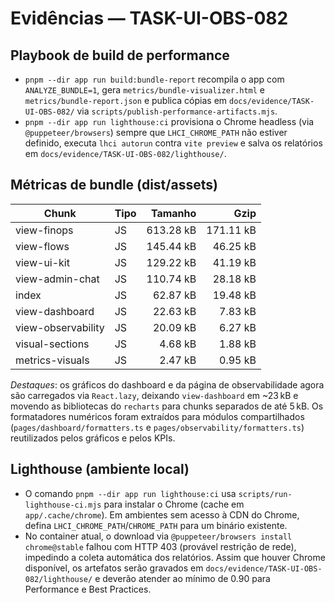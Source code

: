 # Evidências — TASK-UI-OBS-082

## Playbook de build de performance
- `pnpm --dir app run build:bundle-report` recompila o app com `ANALYZE_BUNDLE=1`, gera `metrics/bundle-visualizer.html` e `metrics/bundle-report.json` e publica cópias em `docs/evidence/TASK-UI-OBS-082/` via `scripts/publish-performance-artifacts.mjs`.
- `pnpm --dir app run lighthouse:ci` provisiona o Chrome headless (via `@puppeteer/browsers`) sempre que `LHCI_CHROME_PATH` não estiver definido, executa `lhci autorun` contra `vite preview` e salva os relatórios em `docs/evidence/TASK-UI-OBS-082/lighthouse/`.

## Métricas de bundle (dist/assets)
| Chunk | Tipo | Tamanho | Gzip |
| --- | --- | ---: | ---: |
| view-finops | JS | 613.28 kB | 171.11 kB |
| view-flows | JS | 145.44 kB | 46.25 kB |
| view-ui-kit | JS | 129.22 kB | 41.19 kB |
| view-admin-chat | JS | 110.74 kB | 28.18 kB |
| index | JS | 62.87 kB | 19.48 kB |
| view-dashboard | JS | 22.63 kB | 7.83 kB |
| view-observability | JS | 20.09 kB | 6.27 kB |
| visual-sections | JS | 4.68 kB | 1.88 kB |
| metrics-visuals | JS | 2.47 kB | 0.95 kB |

_Destaques_: os gráficos do dashboard e da página de observabilidade agora são carregados via `React.lazy`, deixando `view-dashboard` em ~23 kB e movendo as bibliotecas do `recharts` para chunks separados de até 5 kB. Os formatadores numéricos foram extraídos para módulos compartilhados (`pages/dashboard/formatters.ts` e `pages/observability/formatters.ts`) reutilizados pelos gráficos e pelos KPIs.

## Lighthouse (ambiente local)
- O comando `pnpm --dir app run lighthouse:ci` usa `scripts/run-lighthouse-ci.mjs` para instalar o Chrome (cache em `app/.cache/chrome`). Em ambientes sem acesso à CDN do Chrome, defina `LHCI_CHROME_PATH`/`CHROME_PATH` para um binário existente.
- No container atual, o download via `@puppeteer/browsers install chrome@stable` falhou com HTTP 403 (provável restrição de rede), impedindo a coleta automática dos relatórios. Assim que houver Chrome disponível, os artefatos serão gravados em `docs/evidence/TASK-UI-OBS-082/lighthouse/` e deverão atender ao mínimo de 0.90 para Performance e Best Practices.
